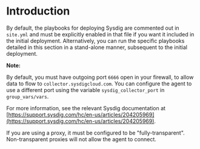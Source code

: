 # Introduction

By default, the playbooks for deploying Sysdig are commented out in `site.yml` and must be explicitly enabled in that file if you want it included in the initial deployment. Alternatively, you can run the specific playbooks detailed in this section in a stand-alone manner, subsequent to the initial deployment.

**Note:** 

By default, you must have outgoing port `6666` open in your firewall, to allow data to flow to `collector.sysdigcloud.com`. You can configure the agent to use a different port using the variable `sysdig_collector_port` in `group_vars/vars`.

 For more information, see the relevant Sysdig documentation at [https://support.sysdig.com/hc/en-us/articles/204205969](https://support.sysdig.com/hc/en-us/articles/204205969).

If you are using a proxy, it must be configured to be "fully-transparent". Non-transparent proxies will not allow the agent to connect.
